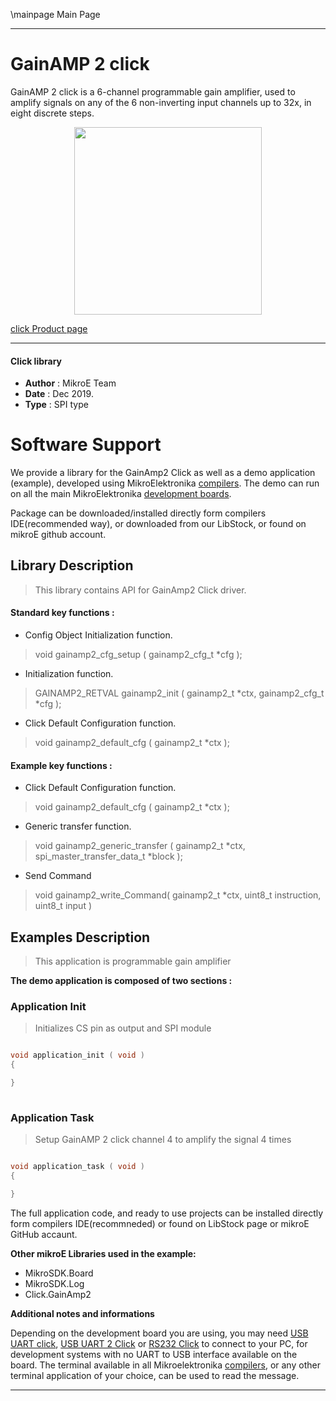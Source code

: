 \mainpage Main Page
 
 

---
# GainAMP 2 click

GainAMP 2 click is a 6-channel programmable gain amplifier, used to amplify signals on any of the 6 non-inverting input channels up to 32x, in eight discrete steps.

<p align="center">
  <img src="https://download.mikroe.com/images/click_for_ide/gainapm2_click.png" height=300px>
</p>

[click Product page](<https://www.mikroe.com/gainamp-2-click>)

---


#### Click library 

- **Author**        : MikroE Team
- **Date**          : Dec 2019.
- **Type**          : SPI type


# Software Support

We provide a library for the GainAmp2 Click 
as well as a demo application (example), developed using MikroElektronika 
[compilers](https://shop.mikroe.com/compilers). 
The demo can run on all the main MikroElektronika [development boards](https://shop.mikroe.com/development-boards).

Package can be downloaded/installed directly form compilers IDE(recommended way), or downloaded from our LibStock, or found on mikroE github account. 

## Library Description

> This library contains API for GainAmp2 Click driver.

#### Standard key functions :

- Config Object Initialization function.
> void gainamp2_cfg_setup ( gainamp2_cfg_t *cfg ); 
 
- Initialization function.
> GAINAMP2_RETVAL gainamp2_init ( gainamp2_t *ctx, gainamp2_cfg_t *cfg );

- Click Default Configuration function.
> void gainamp2_default_cfg ( gainamp2_t *ctx );


#### Example key functions :

- Click Default Configuration function.
> void gainamp2_default_cfg ( gainamp2_t *ctx );
 
- Generic transfer function.
> void gainamp2_generic_transfer ( gainamp2_t *ctx, spi_master_transfer_data_t *block );

- Send Command
> void gainamp2_write_Command( gainamp2_t *ctx, uint8_t instruction, uint8_t input )

## Examples Description

> This application is programmable gain amplifier

**The demo application is composed of two sections :**

### Application Init 

> Initializes CS pin as output and SPI module

```c

void application_init ( void )
{

}
  
```

### Application Task

> Setup GainAMP 2 click channel 4 to amplify the signal 4 times 

```c

void application_task ( void )
{

}  

```

The full application code, and ready to use projects can be  installed directly form compilers IDE(recommneded) or found on LibStock page or mikroE GitHub accaunt.

**Other mikroE Libraries used in the example:** 

- MikroSDK.Board
- MikroSDK.Log
- Click.GainAmp2

**Additional notes and informations**

Depending on the development board you are using, you may need 
[USB UART click](https://shop.mikroe.com/usb-uart-click), 
[USB UART 2 Click](https://shop.mikroe.com/usb-uart-2-click) or 
[RS232 Click](https://shop.mikroe.com/rs232-click) to connect to your PC, for 
development systems with no UART to USB interface available on the board. The 
terminal available in all Mikroelektronika 
[compilers](https://shop.mikroe.com/compilers), or any other terminal application 
of your choice, can be used to read the message.



---
